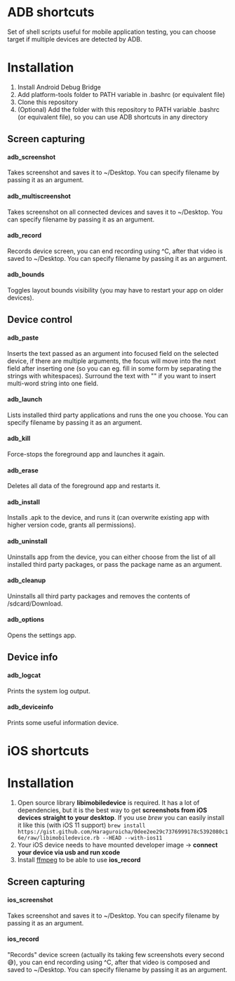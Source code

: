 # ADB shortcuts
Set of shell scripts useful for mobile application testing, you can choose target if multiple devices are detected by ADB.

# Installation
1. Install Android Debug Bridge
2. Add platform-tools folder to PATH variable in .bashrc (or equivalent file)
3. Clone this repository
4. (Optional) Add the folder with this repository to PATH variable .bashrc (or equivalent file), so you can use ADB shortcuts in any directory

## Screen capturing

#### adb_screenshot
Takes screenshot and saves it to ~/Desktop.
You can specify filename by passing it as an argument.

#### adb_multiscreenshot
Takes screenshot on all connected devices and saves it to ~/Desktop.
You can specify filename by passing it as an argument.

#### adb_record
Records device screen, you can end recording using ^C, after that video is saved to ~/Desktop.
You can specify filename by passing it as an argument.

#### adb_bounds
Toggles layout bounds visibility (you may have to restart your app on older devices).

## Device control

#### adb_paste
Inserts the text passed as an argument into focused field on the selected device, if there are multiple arguments, the focus will move into the next field after inserting one (so you can eg. fill in some form by separating the strings with whitespaces). Surround the text with "" if you want to insert multi-word string into one field.

#### adb_launch
Lists installed third party applications and runs the one you choose. You can specify filename by passing it as an argument.

#### adb_kill
Force-stops the foreground app and launches it again.

#### adb_erase
Deletes all data of the foreground app and restarts it.

#### adb_install
Installs .apk to the device, and runs it (can overwrite existing app with higher version code, grants all permissions).

#### adb_uninstall
Uninstalls app from the device, you can either choose from the list of all installed third party packages, or pass the package name as an argument.

#### adb_cleanup
Uninstalls all third party packages and removes the contents of /sdcard/Download.

#### adb_options
Opens the settings app.

## Device info

#### adb_logcat
Prints the system log output.

#### adb_deviceinfo
Prints some useful information device.

# iOS shortcuts

# Installation
1. Open source library **libimobiledevice** is required. It has a lot of dependencies, but it is the best way to get **screenshots from iOS devices straight to your desktop**. If you use _brew_ you can easily install it like this (with iOS 11 support) ```brew install https://gist.github.com/Haraguroicha/0dee2ee29c7376999178c5392080c16e/raw/libimobiledevice.rb --HEAD --with-ios11```
2. Your iOS device needs to have mounted developer image -> **connect your device via usb and run xcode**
3. Install [ffmpeg](https://www.ffmpeg.org/ "ffmpeg") to be able to use **ios_record**

## Screen capturing

#### ios_screenshot
Takes screenshot and saves it to ~/Desktop.
You can specify filename by passing it as an argument.

#### ios_record
"Records" device screen (actually its taking few screenshots every second 😅), you can end recording using ^C, after that video is composed and saved to ~/Desktop.
You can specify filename by passing it as an argument.
